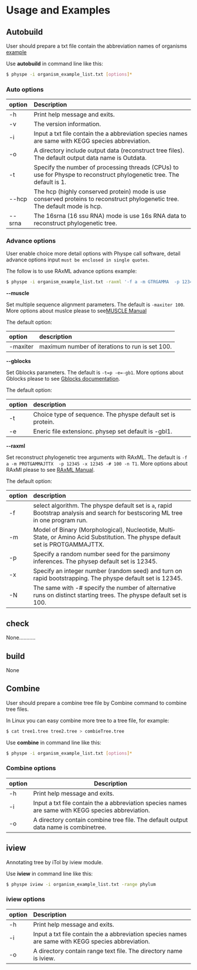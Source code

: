 # Usage and Examples




## Autobuild

User should prepare a txt file contain the abbreviation names of organisms [example](https://raw.githubusercontent.com/xiaofeiyangyang/physpetools/master/examples/organism_example_list.txt)

Use **autobuild** in command line like this:

```bash
$ physpe -i organism_example_list.txt [options]*
```

### Auto options

| option |  Description                                                                                                                  |
|:------- |:------------------------------------------------------------------------------------------------------------------------------|
|  -h     |  Print help message and exits.                                                                                                |
|  -v     |  The version information.                                                                                                     |
|  -i     |  Input a txt file contain the a abbreviation species names are same with KEGG species abbreviation.                           |
|  -o     |  A directory include output data (reconstruct tree files). The default output data name is Outdata.                           |
|  -t     |  Specify the number of processing threads (CPUs) to use for Physpe to reconstruct phylogenetic tree. The default is 1.        |
|  --hcp  |  The hcp (highly conserved protein) mode is use conserved proteins to reconstruct phylogenetic tree. The default mode is hcp. |
|  --srna |  The 16srna (16 ssu RNA) mode is use 16s RNA data to reconstruct phylogenetic tree.                                           |


### Advance options

User enable choice more detail options with Physpe call software, detail advance options input
``must be enclosed in single quotes``.

The follow is to use RAxML advance options example:

```bash
$ physpe -i organism_example_list.txt -raxml '-f a -m GTRGAMMA  -p 12345 -x 12345 -# 100 -n T1'
```

**--muscle**

  Set multiple sequence alignment parameters. The default is ``-maxiter 100``. More options about muslce please to see[MUSCLE Manual](http://www.drive5.com/muscle/manual/options.html)

The default option:

|  option   | description                                      |
|:----------|:-------------------------------------------------|
|  -maxiter | maximum number of iterations to run is set 100.  |


    

    
        

**--gblocks**

  Set Gblocks parameters. The default is ``-t=p -e=-gb1``. More options about Gblocks please to see [Gblocks documentation](http://molevol.cmima.csic.es/castresana/Gblocks/Gblocks_documentation.html).

The default option:

|  option | description                                                 |
|:--------|:------------------------------------------------------------|
|  -t     | Choice type of sequence. The physpe default set is protein. |
|  -e     | Eneric file extensionc. physep set default is -gbl1.        |

   
        

    
        

**--raxml**

  Set reconstruct phylogenetic tree arguments with RAxML. The default is ``-f a -m PROTGAMMAJTTX  -p 12345 -x 12345 -# 100 -n T1``. More options about RAxMl please to see [RAxML Manual](http://sco.h-its.org/exelixis/resource/download/NewManual.pdf).

The default option:

|  option | description                                                                                                                          |
|:--------|:------------------------------------------------------------------------------------------------------------------------------------ |
|   -f    |  select algorithm. The physpe default set is ``a``, rapid Bootstrap analysis and search for best­scoring ML tree in one program run. |
|   -m    |  Model of Binary (Morphological), Nucleotide, Multi­State, or Amino Acid Substitution. The physpe default set is PROTGAMMAJTTX.      |
|   -p    |  Specify a random number seed for the parsimony inferences. The physep default set is 12345.                                         |
|   -x    |  Specify an integer number (random seed) and turn on rapid bootstrapping. The physpe default set is 12345.                           |
|   -N    |  The same with -# specify the number of alternative runs on distinct starting trees. The physpe default set is 100.                  |

## check

None...........


## build

None


## Combine


User should prepare a combine tree file by Combine command to combine tree files.


In Linux you can easy combine more tree to a tree file, for example:

```bash
$ cat tree1.tree tree2.tree > combieTree.tree

```

Use **combine** in command line like this:


```bash
$ physpe -i organism_example_list.txt [options]*
```

### Combine options


| option  | Description  |
|---|---|
|  -h |  Print help message and exits. |
|  -i |  Input a txt file contain the a abbreviation species names are same with KEGG species abbreviation. |
|  -o |  A directory contain combine tree file. The default output data name is combinetree. |


## iview

Annotating tree by iTol by iview module.


Use **iview** in command line like this:

```bash
$ physpe iview -i organism_example_list.txt -range phylum
```

### iview options

| option | Description                                                                                         |
|:-------|:----------------------------------------------------------------------------------------------------|
|  -h    |  Print help message and exits.                                                                      |
|  -i    |  Input a txt file contain the a abbreviation species names are same with KEGG species abbreviation. |
|  -o    |  A directory contain range text file. The directory name is iview.                                  |


